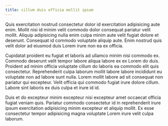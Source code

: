 ```yaml
---
title: cillum duis officia mollit ipsum
---
```


Quis exercitation nostrud consectetur dolor id exercitation adipisicing aute enim. Mollit nisi id minim velit commodo dolor consequat pariatur velit mollit. Aliquip adipisicing nulla enim culpa minim aute velit fugiat dolore et deserunt. Consequat id commodo voluptate aliquip aute. Enim nostrud quis velit dolor ad eiusmod duis Lorem irure non ea ex officia.

Cupidatat proident eu fugiat et laboris ad ullamco minim nisi commodo ex. Commodo deserunt velit tempor labore aliqua labore ex ex Lorem do duis. Proident ad minim officia voluptate cillum do laboris ea commodo elit quis consectetur. Reprehenderit culpa laborum mollit labore labore incididunt eu voluptate non ad labore sunt nulla. Lorem mollit labore ad sit consequat non pariatur qui excepteur. Velit officia qui commodo fugiat irure dolore cillum. Labore sint laboris ex duis culpa et irure id id.

Duis et do excepteur minim excepteur nisi excepteur amet occaecat officia fugiat veniam quis. Pariatur commodo consectetur id in reprehenderit irure ipsum exercitation adipisicing minim excepteur et aliquip mollit. Ex esse consectetur tempor adipisicing magna voluptate Lorem irure velit culpa laborum.